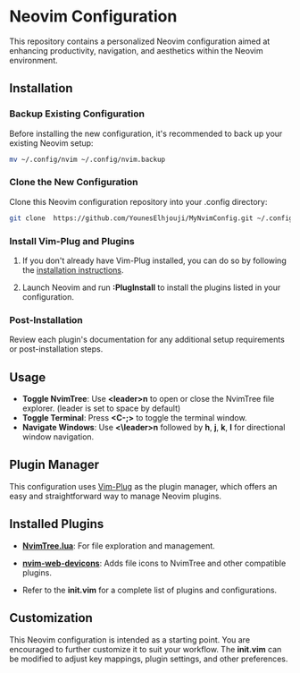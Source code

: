 # Neovim Configuration

This repository contains a personalized Neovim configuration aimed at enhancing productivity, navigation, and aesthetics within the Neovim environment.

## Installation

### Backup Existing Configuration

Before installing the new configuration, it's recommended to back up your existing Neovim setup:

```sh
mv ~/.config/nvim ~/.config/nvim.backup
```

### Clone the New Configuration
Clone this Neovim configuration repository into your .config directory:

```sh
git clone  https://github.com/YounesElhjouji/MyNvimConfig.git ~/.config/nvim
```
### Install Vim-Plug and Plugins

1.  If you don't already have Vim-Plug installed, you can do so by following the [installation instructions](https://github.com/junegunn/vim-plug#installation).
    
2.  Launch Neovim and run **:PlugInstall** to install the plugins listed in your configuration.
    

### Post-Installation

Review each plugin's documentation for any additional setup requirements or post-installation steps.

## Usage

*  **Toggle NvimTree**: Use **\<leader\>n** to open or close the NvimTree file explorer. (leader is set to space by default)
*   **Toggle Terminal**: Press **<C-;>** to toggle the terminal window.
*   **Navigate Windows**: Use **<\leader\>n**  followed by **h**, **j**, **k**, **l** for directional window navigation.
    

## Plugin Manager

This configuration uses [Vim-Plug](https://github.com/junegunn/vim-plug) as the plugin manager, which offers an easy and straightforward way to manage Neovim plugins.

## Installed Plugins

*   [**NvimTree.lua**](https://github.com/kyazdani42/nvim-tree.lua): For file exploration and management.
    
*   [**nvim-web-devicons**](https://github.com/kyazdani42/nvim-web-devicons): Adds file icons to NvimTree and other compatible plugins.
    
*   Refer to the **init.vim** for a complete list of plugins and configurations.
    

## Customization

This Neovim configuration is intended as a starting point. You are encouraged to further customize it to suit your workflow. The **init.vim** can be modified to adjust key mappings, plugin settings, and other preferences.

